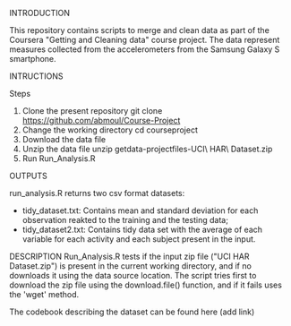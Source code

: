 INTRODUCTION

This repository contains scripts to merge and clean data as part of the Coursera "Getting and Cleaning data" course project. The data represent measures collected from the accelerometers from the Samsung Galaxy S smartphone.

INTRUCTIONS

Steps
1. Clone the present repository
git clone https://github.com/abmoul/Course-Project
2. Change the working directory
cd courseproject
3. Download the data file 
4. Unzip the data file
unzip getdata-projectfiles-UCI\ HAR\ Dataset.zip
5. Run Run_Analysis.R

OUTPUTS

run_analysis.R returns two csv format datasets:

- tidy_dataset.txt: Contains mean and standard deviation for each observation reakted to the training and the testing data;
- tidy_dataset2.txt: Contains tidy data set with the average of each variable for each activity and each subject present in the input.

DESCRIPTION
Run_Analysis.R tests if the input zip file ("UCI HAR Dataset.zip") is present in the current working directory, and if no downloads it using the data source location. The script tries first to download the zip file using the download.file() function, and if it fails uses the 'wget' method.

The codebook describing the dataset can be found here (add link)

